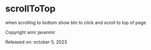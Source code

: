 # scrollToTop
when scrolling to bottom show btn to click and scroll to top of page

Copyright amir javanmir

Released on: october 5, 2023
